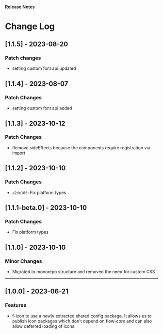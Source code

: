 <h4 class="margin-btm-8">Release Notes</h4>

# Change Log

## [1.1.5] - 2023-08-20

### Patch changes

- setting custom font api updated

## [1.1.4] - 2023-08-07

### Patch Changes

- setting custom font api added

## [1.1.3] - 2023-10-12

### Patch Changes

- Remove sideEffects because the components require registration via import

## [1.1.2] - 2023-10-10

### Patch Changes

- `a2de106`: Fix platform types

## [1.1.1-beta.0] - 2023-10-10

### Patch Changes

- Fix platform types

## [1.1.0] - 2023-10-10

### Minor Changes

- Migrated to monorepo structure and removed the need for custom CSS
<hr class="margin-btm-32" />

## [1.0.0] - 2023-06-21

### Features

- f-icon to use a newly extracted shared config package. It allows us to publish icon packages which don't depend on flow-core and can also allow deferred loading of icons.
